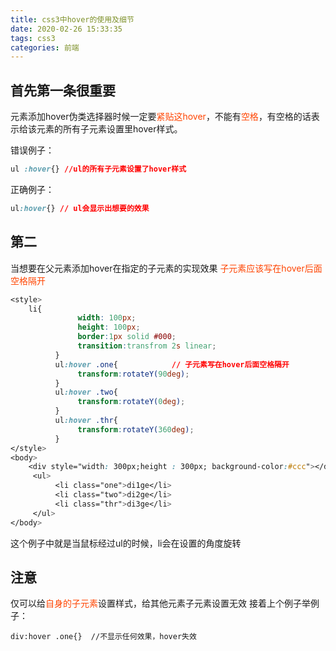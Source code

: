 ```yaml
---
title: css3中hover的使用及细节
date: 2020-02-26 15:33:35
tags: css3
categories: 前端
---
```

<script type="text/javascript" src="/js/bai.js"></script>

## 首先第一条很重要
 元素添加hover伪类选择器时候一定要<font color="#f40">紧贴这hover</font>，不能有<font color="#f40">空格</font>，有空格的话表示给该元素的所有子元素设置里hover样式。

<!-- more -->

错误例子：
```css html
ul :hover{} //ul的所有子元素设置了hover样式

```
正确例子：
```css html
ul:hover{} // ul会显示出想要的效果

```
## 第二
当想要在父元素添加hover在指定的子元素的实现效果
<font color="#f40">子元素应该写在hover后面空格隔开</font>
```css html
<style>
    li{
               width: 100px;
               height: 100px;
               border:1px solid #000;
               transition:transfrom 2s linear;
          }
          ul:hover .one{            // 子元素写在hover后面空格隔开
               transform:rotateY(90deg);
          }
          ul:hover .two{
               transform:rotateY(0deg);
          }
          ul:hover .thr{
               transform:rotateY(360deg);
          }
</style>
<body>
    <div style="width: 300px;height : 300px; background-color:#ccc"></div>
     <ul>
          <li class="one">di1ge</li>
          <li class="two">di2ge</li>
          <li class="thr">di3ge</li>
     </ul>
</body>
```
这个例子中就是当鼠标经过ul的时候，li会在设置的角度旋转

## 注意
仅可以给<font color="#f40">自身的子元素</font>设置样式，给其他元素子元素设置无效
接着上个例子举例子：
```
div:hover .one{}  //不显示任何效果，hover失效

```
